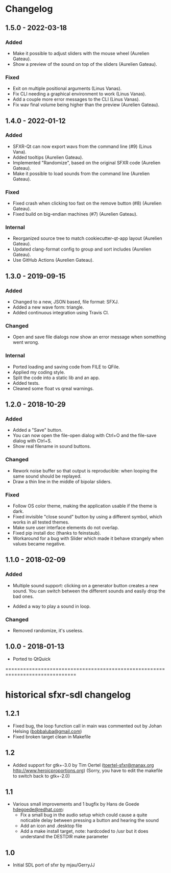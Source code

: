 # Changelog

## 1.5.0 - 2022-03-18

### Added

- Make it possible to adjust sliders with the mouse wheel (Aurelien Gateau).
- Show a preview of the sound on top of the sliders (Aurelien Gateau).

### Fixed

- Exit on multiple positional arguments (Linus Vanas).
- Fix CLI needing a graphical environment to work (Linus Vanas).
- Add a couple more error messages to the CLI (Linus Vanas).
- Fix wav final volume being higher than the preview (Aurelien Gateau).


## 1.4.0 - 2022-01-12

### Added

- SFXR-Qt can now export wavs from the command line (#9) (Linus Vana).
- Added tooltips (Aurelien Gateau).
- Implemented "Randomize", based on the original SFXR code (Aurelien Gateau).
- Make it possible to load sounds from the command line (Aurelien Gateau).

### Fixed

- Fixed crash when clicking too fast on the remove button (#8) (Aurelien Gateau).
- Fixed build on big-endian machines (#7) (Aurelien Gateau).

### Internal

- Reorganized source tree to match cookiecutter-qt-app layout (Aurelien Gateau).
- Updated clang-format config to group and sort includes (Aurelien Gateau).
- Use GitHub Actions (Aurelien Gateau).

## 1.3.0 - 2019-09-15

### Added

- Changed to a new, JSON based, file format: SFXJ.
- Added a new wave form: triangle.
- Added continuous integration using Travis CI.

### Changed

- Open and save file dialogs now show an error message when something went wrong.

### Internal

- Ported loading and saving code from FILE to QFile.
- Applied my coding style.
- Split the code into a static lib and an app.
- Added tests.
- Cleaned some float vs qreal warnings.

## 1.2.0 - 2018-10-29

### Added

- Added a "Save" button.
- You can now open the file-open dialog with Ctrl+O and the file-save dialog with Ctrl+S.
- Show real filename in sound buttons.

### Changed

- Rework noise buffer so that output is reproducible: when looping the same sound should be replayed.
- Draw a thin line in the middle of bipolar sliders.

### Fixed

- Follow OS color theme, making the application usable if the theme is dark.
- Fixed invisible "close sound" button by using a different symbol, which works in all tested themes.
- Make sure user interface elements do not overlap.
- Fixed pip install doc (thanks to feinstaub).
- Workaround for a bug with Slider which made it behave strangely when values
  became negative.

## 1.1.0 - 2018-02-09

### Added
- Multiple sound support: clicking on a generator button creates a new sound. You can switch between the different sounds and easily drop the bad ones.

- Added a way to play a sound in loop.

### Changed
- Removed randomize, it's useless.

## 1.0.0 - 2018-01-13

- Ported to QtQuick

==============================================================================

# historical sfxr-sdl changelog

## 1.2.1
- Fixed bug, the loop function call in main was commented out by Johan Helsing
  (bobbaluba@gmail.com)
- Fixed broken target clean in Makefile

## 1.2
- Added support for gtk+-3.0 by Tim Oertel (toertel-sfxr@manax.org
  http://www.heroicproportions.org) (Sorry, you have to edit the makefile to
  switch back to gtk+-2.0)

## 1.1
- Various small improvements and 1 bugfix by Hans de Goede
  <hdegoede@redhat.com>:
  - Fix a small bug in the audio setup which could cause a quite noticable
    delay between pressing a button and hearing the sound
  - Add an icon and .desktop file
  - Add a make install target, note:  hardcoded to /usr but it does understand
    the DESTDIR make parameter

## 1.0
- Initial SDL port of sfxr by mjau/GerryJJ
